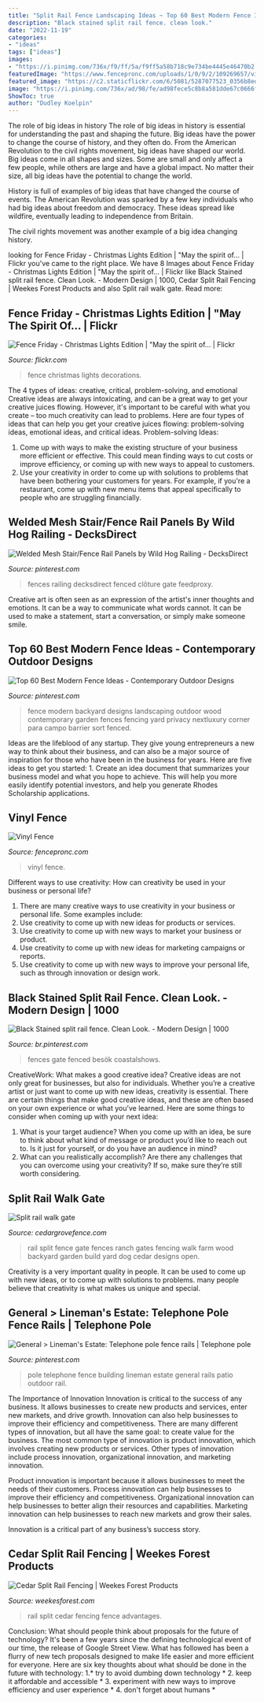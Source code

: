 ```yaml
---
title: "Split Rail Fence Landscaping Ideas ~ Top 60 Best Modern Fence Ideas"
description: "Black stained split rail fence. clean look."
date: "2022-11-19"
categories:
- "ideas"
tags: ["ideas"]
images:
- "https://i.pinimg.com/736x/f9/ff/5a/f9ff5a58b718c9e734be4445e46470b2.jpg"
featuredImage: "https://www.fencepronc.com/uploads/1/0/9/2/109269657/vinyl.jpg"
featured_image: "https://c2.staticflickr.com/6/5081/5287077523_0356b8ed8a_b.jpg"
image: "https://i.pinimg.com/736x/ad/98/fe/ad98fece5c8b8a581dde67c0666f2764.jpg"
ShowToc: true
author: "Dudley Koelpin"
---
```



The role of big ideas in history
The role of big ideas in history is essential for understanding the past and shaping the future. Big ideas have the power to change the course of history, and they often do. From the American Revolution to the civil rights movement, big ideas have shaped our world.
Big ideas come in all shapes and sizes. Some are small and only affect a few people, while others are large and have a global impact. No matter their size, all big ideas have the potential to change the world.

History is full of examples of big ideas that have changed the course of events. The American Revolution was sparked by a few key individuals who had big ideas about freedom and democracy. These ideas spread like wildfire, eventually leading to independence from Britain.

The civil rights movement was another example of a big idea changing history.

	

		
looking for Fence Friday - Christmas Lights Edition | &quot;May the spirit of… | Flickr you've came to the right place. We have 8 Images about Fence Friday - Christmas Lights Edition | &quot;May the spirit of… | Flickr like Black Stained split rail fence. Clean Look. - Modern Design | 1000, Cedar Split Rail Fencing | Weekes Forest Products and also Split rail walk gate. Read more:
		
    
## Fence Friday - Christmas Lights Edition | &quot;May The Spirit Of… | Flickr

<img loading=lazy src="https://c2.staticflickr.com/6/5081/5287077523_0356b8ed8a_b.jpg" onerror="this.onerror=null;this.src='https://tse2.mm.bing.net/th?id=OIP.bQ7lriDCCQlZa4Rc59ToeAHaHe&amp;pid=15.1';" alt="Fence Friday - Christmas Lights Edition | &quot;May the spirit of… | Flickr">

_Source: flickr.com_

>fence christmas lights decorations. 

	

The 4 types of ideas: creative, critical, problem-solving, and emotional
Creative ideas are always intoxicating, and can be a great way to get your creative juices flowing. However, it's important to be careful with what you create – too much creativity can lead to problems. Here are four types of ideas that can help you get your creative juices flowing: problem-solving ideas, emotional ideas, and critical ideas.
Problem-solving Ideas: 
1) Come up with ways to make the existing structure of your business more efficient or effective. This could mean finding ways to cut costs or improve efficiency, or coming up with new ways to appeal to customers. 
2) Use your creativity in order to come up with solutions to problems that have been bothering your customers for years. For example, if you're a restaurant, come up with new menu items that appeal specifically to people who are struggling financially.

    
## Welded Mesh Stair/Fence Rail Panels By Wild Hog Railing - DecksDirect

<img loading=lazy src="https://i.pinimg.com/736x/ad/98/fe/ad98fece5c8b8a581dde67c0666f2764.jpg" onerror="this.onerror=null;this.src='https://tse1.mm.bing.net/th?id=OIP.EWnG5gF50wKRLp3yHAdd4AHaHa&amp;pid=15.1';" alt="Welded Mesh Stair/Fence Rail Panels by Wild Hog Railing - DecksDirect">

_Source: pinterest.com_

>fences railing decksdirect fenced clôture gate feedproxy. 

	

Creative art is often seen as an expression of the artist's inner thoughts and emotions. It can be a way to communicate what words cannot. It can be used to make a statement, start a conversation, or simply make someone smile.

    
## Top 60 Best Modern Fence Ideas - Contemporary Outdoor Designs

<img loading=lazy src="https://i.pinimg.com/736x/f9/ff/5a/f9ff5a58b718c9e734be4445e46470b2.jpg" onerror="this.onerror=null;this.src='https://tse3.mm.bing.net/th?id=OIP.u3NtjuYFGUQOeN89F3MvzwHaHa&amp;pid=15.1';" alt="Top 60 Best Modern Fence Ideas - Contemporary Outdoor Designs">

_Source: pinterest.com_

>fence modern backyard designs landscaping outdoor wood contemporary garden fences fencing yard privacy nextluxury corner para campo barrier sort fenced. 

	

Ideas are the lifeblood of any startup. They give young entrepreneurs a new way to think about their business, and can also be a major source of inspiration for those who have been in the business for years. Here are five ideas to get you started: 1. Create an idea document that summarizes your business model and what you hope to achieve. This will help you more easily identify potential investors, and help you generate Rhodes Scholarship applications. 
    
## Vinyl Fence

<img loading=lazy src="https://www.fencepronc.com/uploads/1/0/9/2/109269657/vinyl.jpg" onerror="this.onerror=null;this.src='https://tse3.mm.bing.net/th?id=OIP.B-jl8VTARGkrpgVgD26QZgHaFj&amp;pid=15.1';" alt="Vinyl Fence">

_Source: fencepronc.com_

>vinyl fence. 

	

Different ways to use creativity: How can creativity be used in your business or personal life?
1. There are many creative ways to use creativity in your business or personal life. Some examples include: 
2. Use creativity to come up with new ideas for products or services. 
3. Use creativity to come up with new ways to market your business or product. 
4. Use creativity to come up with new ideas for marketing campaigns or reports. 
5. Use creativity to come up with new ways to improve your personal life, such as through innovation or design work.

    
## Black Stained Split Rail Fence. Clean Look. - Modern Design | 1000

<img loading=lazy src="https://i.pinimg.com/736x/b7/16/15/b716158f818f0e1fa1d344f3eb66e5ac.jpg" onerror="this.onerror=null;this.src='https://tse1.mm.bing.net/th?id=OIP.KNSHS8omSreE2bR1TjzsbwHaFj&amp;pid=15.1';" alt="Black Stained split rail fence. Clean Look. - Modern Design | 1000">

_Source: br.pinterest.com_

>fences gate fenced besök coastalshows. 

	

CreativeWork: What makes a good creative idea?
Creative ideas are not only great for businesses, but also for individuals. Whether you’re a creative artist or just want to come up with new ideas, creativity is essential. There are certain things that make good creative ideas, and these are often based on your own experience or what you’ve learned. Here are some things to consider when coming up with your next idea: 
1) What is your target audience? When you come up with an idea, be sure to think about what kind of message or product you’d like to reach out to. Is it just for yourself, or do you have an audience in mind? 
2) What can you realistically accomplish? Are there any challenges that you can overcome using your creativity? If so, make sure they’re still worth considering.

    
## Split Rail Walk Gate

<img loading=lazy src="http://cedargrovefence.com/images/os_imagegallery_110/original/sr-6-split-rail-walk-gate1.jpg" onerror="this.onerror=null;this.src='https://tse3.mm.bing.net/th?id=OIP.dLDxHvb7-pXc-Cn397sMbQHaFj&amp;pid=15.1';" alt="Split rail walk gate">

_Source: cedargrovefence.com_

>rail split fence gate fences ranch gates fencing walk farm wood backyard garden build yard dog cedar designs open. 

	

Creativity is a very important quality in people. It can be used to come up with new ideas, or to come up with solutions to problems. many people believe that creativity is what makes us unique and special.

    
## General &gt; Lineman&#039;s Estate: Telephone Pole Fence Rails | Telephone Pole

<img loading=lazy src="https://i.pinimg.com/736x/bc/40/6d/bc406d5fad8d23b7ab7bb483d689e7c3.jpg" onerror="this.onerror=null;this.src='https://tse1.mm.bing.net/th?id=OIP.u2Cy_QqeFnPCCfLy85mw1gHaFj&amp;pid=15.1';" alt="General &gt; Lineman&#039;s Estate: Telephone pole fence rails | Telephone pole">

_Source: pinterest.com_

>pole telephone fence building lineman estate general rails patio outdoor rail. 

	

The Importance of Innovation
Innovation is critical to the success of any business. It allows businesses to create new products and services, enter new markets, and drive growth. Innovation can also help businesses to improve their efficiency and competitiveness.
There are many different types of innovation, but all have the same goal: to create value for the business. The most common type of innovation is product innovation, which involves creating new products or services. Other types of innovation include process innovation, organizational innovation, and marketing innovation.

Product innovation is important because it allows businesses to meet the needs of their customers. Process innovation can help businesses to improve their efficiency and competitiveness. Organizational innovation can help businesses to better align their resources and capabilities. Marketing innovation can help businesses to reach new markets and grow their sales.

Innovation is a critical part of any business’s success story.

    
## Cedar Split Rail Fencing | Weekes Forest Products

<img loading=lazy src="http://www.weekesforest.com/wp-content/uploads/2018/07/Cedar-Split-Rail-Fence-002-BH.jpg" onerror="this.onerror=null;this.src='https://tse3.mm.bing.net/th?id=OIP.BSwBuD1-YUUm-tJNFF9cWQHaFj&amp;pid=15.1';" alt="Cedar Split Rail Fencing | Weekes Forest Products">

_Source: weekesforest.com_

>rail split cedar fencing fence advantages. 

	

Conclusion: What should people think about proposals for the future of technology?
It's been a few years since the defining technological event of our time, the release of Google Street View. What has followed has been a flurry of new tech proposals designed to make life easier and more efficient for everyone. Here are six key thoughts about what should be done in the future with technology: 
1.* try to avoid dumbing down technology *
2. keep it affordable and accessible *
3. experiment with new ways to improve efficiency and user experience *
4. don't forget about humans *

